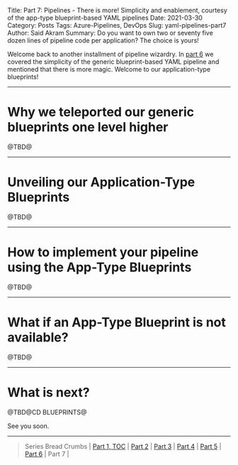 Title: Part 7: Pipelines - There is more! Simplicity and enablement, courtesy of the app-type blueprint-based YAML pipelines
Date: 2021-03-30
Category: Posts
Tags: Azure-Pipelines, DevOps
Slug: yaml-pipelines-part7
Author: Said Akram
Summary: Do you want to own two or seventy five dozen lines of pipeline code per application? The choice is yours!

Welcome back to another installment of pipeline wizardry. In [part 6](/yaml-pipelines-part6.html) we covered the simplicity of the generic blueprint-based YAML pipeline and mentioned that there is more magic. Welcome to our application-type blueprints!

---

# Why we teleported our generic blueprints one level higher

@TBD@

---

# Unveiling our Application-Type Blueprints

@TBD@

---

# How to implement your pipeline using the App-Type Blueprints

@TBD@

---

# What if an App-Type Blueprint is not available?

@TBD@

---

# What is next?

@TBD@CD BLUEPRINTS@

See you soon.

---

> Series Bread Crumbs | [Part 1, TOC](/why-pipelines-part1.html) | [Part 2](/yaml-pipelines-part2.html) | [Part 3](/yaml-pipelines-part3.html) | [Part 4](/yaml-pipelines-part4.html) | [Part 5](/yaml-pipelines-part5.html) | [Part 6](/yaml-pipelines-part6.html) | Part 7 |  

